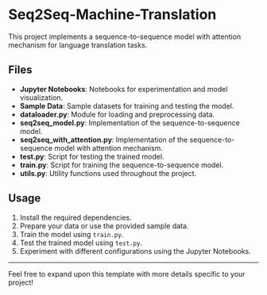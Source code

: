 # Seq2Seq-Machine-Translation

This project implements a sequence-to-sequence model with attention mechanism for language translation tasks.

## Files

- **Jupyter Notebooks**: Notebooks for experimentation and model visualization.
- **Sample Data**: Sample datasets for training and testing the model.
- **dataloader.py**: Module for loading and preprocessing data.
- **seq2seq_model.py**: Implementation of the sequence-to-sequence model.
- **seq2seq_with_attention.py**: Implementation of the sequence-to-sequence model with attention mechanism.
- **test.py**: Script for testing the trained model.
- **train.py**: Script for training the sequence-to-sequence model.
- **utils.py**: Utility functions used throughout the project.

## Usage

1. Install the required dependencies.
2. Prepare your data or use the provided sample data.
3. Train the model using `train.py`.
4. Test the trained model using `test.py`.
5. Experiment with different configurations using the Jupyter Notebooks.

---

Feel free to expand upon this template with more details specific to your project!
